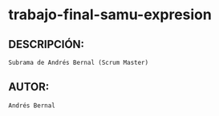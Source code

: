 # trabajo-final-samu-expresion

## DESCRIPCIÓN: 
    Subrama de Andrés Bernal (Scrum Master)

## AUTOR:
    Andrés Bernal

